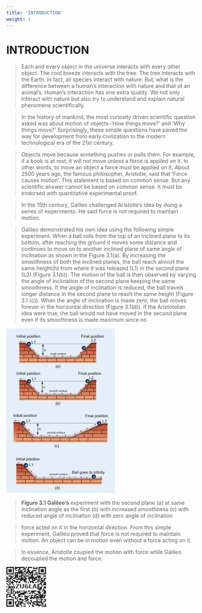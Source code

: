 ```yaml
---
title: 'INTRODUCTION'
weight: 1
---
```


# INTRODUCTION

>Each and every object in the universe interacts 
with every other object. The cool breeze 
interacts with the tree. The tree interacts with 
the Earth. In fact, all species interact with 
nature. But, what is the difference between 
a human’s interaction with nature and that 
of an animal’s. Human’s interaction has 
one extra quality. We not only interact with 
nature but also try to understand and explain 
natural phenomena scientifically. 

>In the history of mankind, the most 
curiosity driven scientific question asked was 
about motion of objects–‘How things move?’ 
and ‘Why things move?’ Surprisingly, these 
simple questions have paved the way for 
development from early civilization to the 
modern technological era of the 21st century.

>Objects move because something pushes 
or pulls them. For example, if a book is at rest, 
it will not move unless a force is applied on 
it. In other words, to move an object a force 
must be applied on it. About 2500 years ago, 
the famous philosopher, Aristotle, said that 
‘Force causes motion’. This statement is based 
on common sense. But any scientific answer 
cannot be based on common sense. It must 
be endorsed with quantitative experimental 
proof.

>In the 15th century, Galileo challenged 
Aristotle’s idea by doing a series of 
experiments. He said force is not required 
to maintain motion.

> Galileo demonstrated his own idea using 
the following simple experiment. When a 
ball rolls from the top of an inclined plane 
to its bottom, after reaching the ground 
it moves some distance and continues
to move on to another inclined plane of 
same angle of inclination as shown in the 
Figure 3.1(a). By increasing the smoothness 
of both the inclined planes, the ball reach 
almost the same height(h) from where it 
was released (L1) in the second plane (L2) 
(Figure 3.1(b)). The motion of the ball 
is then observed by varying the angle of 
inclination of the second plane keeping the 
same smoothness. If the angle of inclination 
is reduced, the ball travels longer distance in 
the second plane to reach the same height 
(Figure 3.1 (c)). When the angle of inclination 
is made zero, the ball moves forever in the 
horizontal direction (Figure 3.1(d)). If the 
Aristotelian idea were true, the ball would 
not have moved in the second plane even if 
its smoothness is made maximum since no

![alt text](../media/img3.png)

> **Figure 3.1 Galileo’s**
experiment with the 
second plane (a) at same inclination angle 
as the first (b) with increased smoothness 
(c) with reduced angle of inclination 
(d) with zero angle of inclination

>force acted on it in the horizontal direction. 
From this simple experiment, Galileo 
proved that force is not required to maintain 
motion. An object can be in motion even 
without a force acting on it.

>In essence, Aristotle coupled the motion 
with force while Galileo decoupled the 
motion and force. 

![alt text](../media/img4.png)